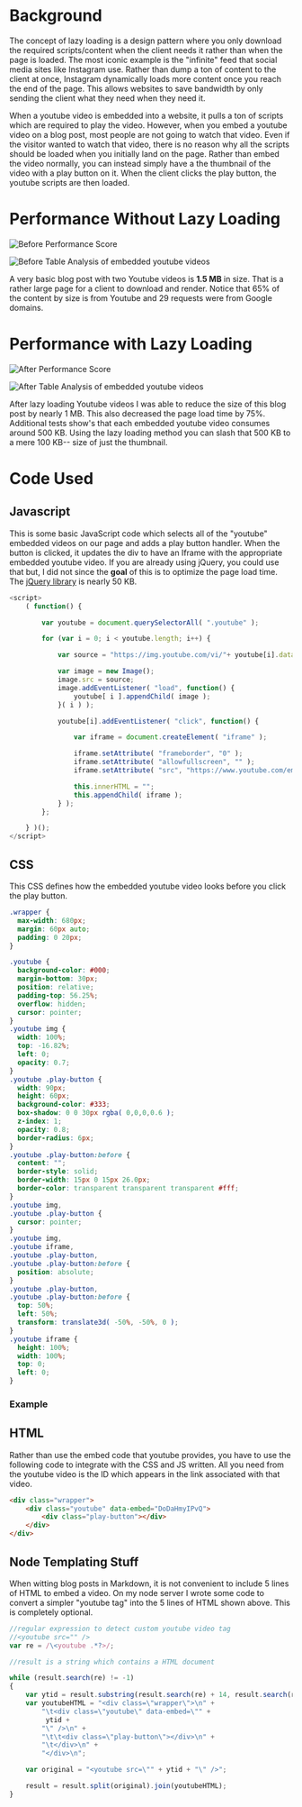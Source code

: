 # Background

The concept of lazy loading is a design pattern where you only download the required scripts/content when the client needs it rather than when the page is loaded.
The most iconic example is the "infinite" feed that social media sites like Instagram use.
Rather than dump a ton of content to the client at once, Instagram dynamically loads more content once you reach the end of the page.
This allows websites to save bandwidth by only sending the client what they need when they need it. 

When a youtube video is embedded into a website, it pulls a ton of scripts which are required to play the video.
However, when you embed a youtube video on a blog post, most people are not going to watch that video.
Even if the visitor wanted to watch that video, there is no reason why all the scripts should be loaded when you initially land on the page.
Rather than embed the video normally, you can instead simply have a the thumbnail of the video with a play button on it.
When the client clicks the play button, the youtube scripts are then loaded. 

# Performance Without Lazy Loading

![Before Performance Score](media/youtubeLazyLoading/beforeTable.png)

![Before Table Analysis of embedded youtube videos](media/youtubeLazyLoading/before3.png)

A very basic blog post with two Youtube videos is **1.5 MB** in size. 
That is a rather large page for a client to download and render.
Notice that 65% of the content by size is from Youtube and 29 requests were from Google domains.

# Performance with Lazy Loading

![After Performance Score](media/youtubeLazyLoading/afterTable.png)

![After Table Analysis of embedded youtube videos](media/youtubeLazyLoading/after2.png)

After lazy loading Youtube videos I was able to reduce the size of this blog post by nearly 1 MB.
This also decreased the page load time by 75%.
Additional tests show's that each embedded youtube video consumes around 500 KB.
Using the lazy loading method you can slash that 500 KB to a mere 100 KB-- size of just the thumbnail.

# Code Used

## Javascript 

This is some basic JavaScript code which selects all of the "youtube" embedded videos on our page and adds a play button handler.
When the button is clicked, it updates the div to have an Iframe with the appropriate embedded youtube video.
If you are already using jQuery, you could use that but, I did not since the **goal** of this is to optimize the page load time.
The [jQuery library](https://mathiasbynens.be/demo/jquery-size) is nearly 50 KB.

```javascript
<script>
    ( function() {

        var youtube = document.querySelectorAll( ".youtube" );

        for (var i = 0; i < youtube.length; i++) {

            var source = "https://img.youtube.com/vi/"+ youtube[i].dataset.embed +"/sddefault.jpg";

            var image = new Image();
            image.src = source;
            image.addEventListener( "load", function() {
                youtube[ i ].appendChild( image );
            }( i ) );

            youtube[i].addEventListener( "click", function() {

                var iframe = document.createElement( "iframe" );

                iframe.setAttribute( "frameborder", "0" );
                iframe.setAttribute( "allowfullscreen", "" );
                iframe.setAttribute( "src", "https://www.youtube.com/embed/"+ this.dataset.embed +"?rel=0&showinfo=0&autoplay=1" );

                this.innerHTML = "";
                this.appendChild( iframe );
            } );
        };

    } )();
</script>
```

## CSS

This CSS defines how the embedded youtube video looks before you click the play button.

```CSS
.wrapper {
  max-width: 680px;
  margin: 60px auto;
  padding: 0 20px;
}

.youtube {
  background-color: #000;
  margin-bottom: 30px;
  position: relative;
  padding-top: 56.25%;
  overflow: hidden;
  cursor: pointer;
}
.youtube img {
  width: 100%;
  top: -16.82%;
  left: 0;
  opacity: 0.7;
}
.youtube .play-button {
  width: 90px;
  height: 60px;
  background-color: #333;
  box-shadow: 0 0 30px rgba( 0,0,0,0.6 );
  z-index: 1;
  opacity: 0.8;
  border-radius: 6px;
}
.youtube .play-button:before {
  content: "";
  border-style: solid;
  border-width: 15px 0 15px 26.0px;
  border-color: transparent transparent transparent #fff;
}
.youtube img,
.youtube .play-button {
  cursor: pointer;
}
.youtube img,
.youtube iframe,
.youtube .play-button,
.youtube .play-button:before {
  position: absolute;
}
.youtube .play-button,
.youtube .play-button:before {
  top: 50%;
  left: 50%;
  transform: translate3d( -50%, -50%, 0 );
}
.youtube iframe {
  height: 100%;
  width: 100%;
  top: 0;
  left: 0;
}
```

### Example

<youtube src="DoDaHmyIPvQ" />

## HTML

Rather than use the embed code that youtube provides, you have to use the following code to integrate with the CSS and JS written. 
All you need from the youtube video is the ID which appears in the link associated with that video.

```HTML
<div class="wrapper">
	<div class="youtube" data-embed="DoDaHmyIPvQ">
		<div class="play-button"></div>
	</div>
</div>
```

## Node Templating Stuff

When witting blog posts in Markdown, it is not convenient to include 5 lines of HTML to embed a video.
On my node server I wrote some code to convert a simpler "youtube tag" into the 5 lines of HTML shown above.
This is completely optional.

```javascript
//regular expression to detect custom youtube video tag
//<youtube src="" />
var re = /\<youtube .*?>/;

//result is a string which contains a HTML document

while (result.search(re) != -1)
{
    var ytid = result.substring(result.search(re) + 14, result.search(re)+ 11 + 14);
    var youtubeHTML = "<div class=\"wrapper\">\n" +
        "\t<div class=\"youtube\" data-embed=\"" +
         ytid +
        "\" />\n" +
        "\t\t<div class=\"play-button\"></div>\n" +
        "\t</div>\n" +
        "</div>\n";

    var original = "<youtube src=\"" + ytid + "\" />";

    result = result.split(original).join(youtubeHTML);
}
```